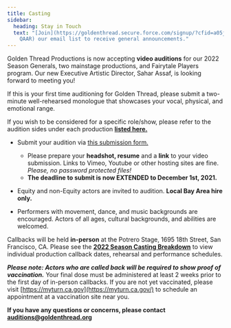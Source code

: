 ```yaml
---
title: Casting
sidebar:
  heading: Stay in Touch
  text: "[Join](https://goldenthread.secure.force.com/signup/?cfid=a05j000000Lsdh\
    QAAR) our email list to receive general announcements."
---
```

Golden Thread Productions is now accepting **video auditions** for our 2022 Season Generals, two mainstage productions, and Fairytale Players program. Our new Executive Artistic Director, Sahar Assaf, is looking forward to meeting you!

If this is your first time auditioning for Golden Thread, please submit a two-minute well-rehearsed monologue that showcases your vocal, physical, and emotional range.

If you wish to be considered for a specific role/show, please refer to the audition sides under each production **[listed here.](https://docs.google.com/document/d/1rikF2Fnd5ioKObOMXA3w3RFDZz6P9ouOuupugjBp17g/edit?usp=sharing)**

* Submit your audition via [this submission form.](https://forms.gle/WsVmb2ngq1zYETUJ6)

  * Please prepare your **headshot, resume** and a **link** to your video submission. Links to Vimeo, Youtube or other hosting sites are fine. *Please, no password protected files!*
  * **The deadline to submit is now EXTENDED to December 1st, 2021.**
* Equity and non-Equity actors are invited to audition. **Local Bay Area hire only.**
* Performers with movement, dance, and music backgrounds are encouraged. Actors of all ages, cultural backgrounds, and abilities are welcomed.

Callbacks will be held **in-person** at the Potrero Stage, 1695 18th Street, San Francisco, CA. Please see the **[2022 Season Casting Breakdown](https://bit.ly/GTP22casting)** to view individual production callback dates, rehearsal and performance schedules.

***Please note: Actors who are called back will be required to show proof of vaccination.*** Your final dose must be administered at least 2 weeks prior to the first day of in-person callbacks. If you are not yet vaccinated, please visit [https://myturn.ca.gov](https://myturn.ca.gov/) to schedule an appointment at a vaccination site near you.

**If you have any questions or concerns, please contact [auditions@goldenthread.org](mailto:auditions@goldenthread.org)**
